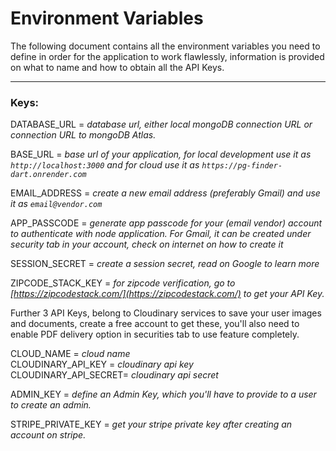 # Environment Variables

The following document contains all the environment variables you need to define in order for the application to work 
flawlessly, information is provided on what to name and how to obtain all the API Keys.

---

### Keys:

DATABASE_URL = _database url, either local mongoDB connection URL or connection URL to mongoDB Atlas._ <br>

BASE_URL = _base url of your application, for local development use it as `http://localhost:3000` and for cloud use it as `https://pg-finder-dart.onrender.com`_ <br> 

EMAIL_ADDRESS = _create a new email address (preferably Gmail) and use it as `email@vendor.com`_ <br>

APP_PASSCODE = _generate app passcode for your (email vendor) account to authenticate with node application. For Gmail, it can be created under security tab in your account, check on internet on how to create it_ <br>

SESSION_SECRET = _create a session secret, read on Google to learn more_ <br>

ZIPCODE_STACK_KEY = _for zipcode verification, go to [https://zipcodestack.com/](https://zipcodestack.com/) to get your API Key._ <br>

Further 3 API Keys, belong to Cloudinary services to save your user images and documents, create a free account to get these, 
you'll also need to enable PDF delivery option in securities tab to use feature completely.

CLOUD_NAME = _cloud name_ <br> 
CLOUDINARY_API_KEY = _cloudinary api key_ <br>
CLOUDINARY_API_SECRET= _cloudinary api secret_ <br>

ADMIN_KEY = _define an Admin Key, which you'll have to provide to a user to create an admin._ <br>

STRIPE_PRIVATE_KEY = _get your stripe private key after creating an account on stripe._ <br>
